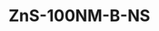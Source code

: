 <a name="material" />

# ZnS-100NM-B-NS
<script type="application/ld+json">
  {
    "@context": "https://schema.org/",
    "@type": "ChemicalSubstance",
    "http://purl.org/dc/terms/conformsTo":
      {
        "@type": "CreativeWork",
        "@id": "https://bioschemas.org/profiles/ChemicalSubstance/0.4-RELEASE/"
      },
    "@id": "https://egonw.github.io/nanowiki/nanowiki508.html#material",
    "name": "ZnS-100NM-B-NS",
    "sameAs": "http://127.0.0.1/mediawiki/index.php/Special:URIResolver/ZnS-2D100NM-2DB-2DNS"
  }
</script>

